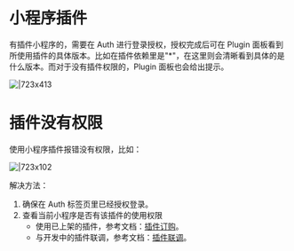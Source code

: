 
# 小程序插件
有插件小程序的，需要在 Auth 进行登录授权，授权完成后可在 Plugin 面板看到所使用插件的具体版本。比如在插件依赖里是"*"，在这里则会清晰看到具体的是什么版本。而对于没有插件权限的，Plugin 面板也会给出提示。

![|723x413](https://gw.alipayobjects.com/mdn/rms_dfc0fe/afts/img/A*rJsIQIjm3u0AAAAAAAAAAAAAARQnAQ#align=left&display=inline&height=670&margin=%5Bobject%20Object%5D&originHeight=1102&originWidth=1928&status=done&style=none&width=1172)

# 插件没有权限
使用小程序插件报错没有权限，比如：

![|723x102](https://gw.alipayobjects.com/mdn/rms_dfc0fe/afts/img/A*-kfrQa_yz6MAAAAAAAAAAAAAARQnAQ#align=left&display=inline&height=165&margin=%5Bobject%20Object%5D&originHeight=284&originWidth=2020&status=done&style=none&width=1172)

解决方法：

1. 确保在 Auth 标签页里已经授权登录。
1. 查看当前小程序是否有该插件的使用权限
   - 使用已上架的插件，参考文档：[插件订购](https://opendocs.alipay.com/mini/plugin/plugin-order)。
   - 与开发中的插件联调，参考文档：[插件联调](https://opendocs.alipay.com/mini/plugin/test)。
